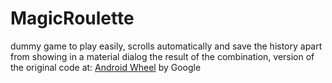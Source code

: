 # MagicRoulette
dummy game to play easily, scrolls automatically and save the history apart from showing in a material dialog
the result of the combination, version of the original code at:
[Android Wheel](https://code.google.com/p/android-wheel/) by Google
